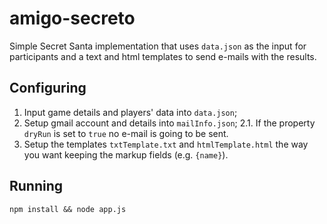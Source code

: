 # amigo-secreto

Simple Secret Santa implementation that uses `data.json` as the input for participants and a text and html templates to send e-mails with the results.

## Configuring

1. Input game details and players' data into `data.json`;
2. Setup gmail account and details into `mailInfo.json`;
2.1. If the property `dryRun` is set to `true` no e-mail is going to be sent.
3. Setup the templates `txtTemplate.txt` and `htmlTemplate.html` the way you want keeping the markup fields (e.g. `{name}`).

## Running

`npm install && node app.js`
